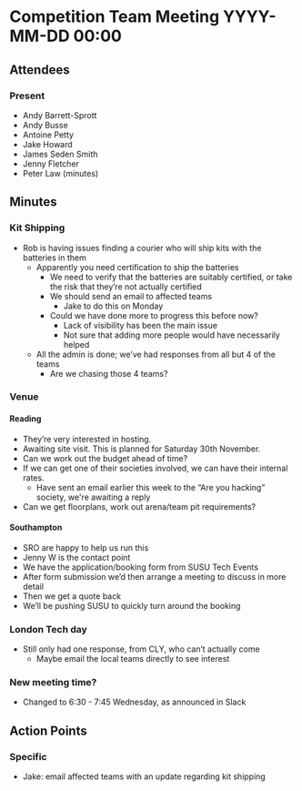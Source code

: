 # Competition Team Meeting YYYY-MM-DD 00:00

## Attendees

### Present

- Andy Barrett-Sprott
- Andy Busse
- Antoine Petty
- Jake Howard
- James Seden Smith
- Jenny Fletcher
- Peter Law (minutes)

## Minutes

### Kit Shipping
 * Rob is having issues finding a courier who will ship kits with the batteries in them
    * Apparently you need certification to ship the batteries
      * We need to verify that the batteries are suitably certified, or take the risk that they’re not actually certified
      * We should send an email to affected teams
        * Jake to do this on Monday
      * Could we have done more to progress this before now?
        * Lack of visibility has been the main issue
        * Not sure that adding more people would have necessarily helped
    * All the admin is done; we’ve had responses from all but 4 of the teams
      * Are we chasing those 4 teams?

### Venue

#### Reading
 * They’re very interested in hosting.
 * Awaiting site visit. This is planned for Saturday 30th November.
 * Can we work out the budget ahead of time?
 * If we can get one of their societies involved, we can have their internal rates.
   * Have sent an email earlier this week to the “Are you hacking” society, we're awaiting a reply
 * Can we get floorplans, work out arena/team pit requirements?

#### Southampton
 * SRO are happy to help us run this
  * Jenny W is the contact point
  * We have the application/booking form from SUSU Tech Events
  * After form submission we’d then arrange a meeting to discuss in more detail
  * Then we get a quote back
  * We’ll be pushing SUSU to quickly turn around the booking

### London Tech day
 * Still only had one response, from CLY, who can’t actually come
   * Maybe email the local teams directly to see interest

### New meeting time?
 * Changed to 6:30 - 7:45 Wednesday, as announced in Slack

## Action Points

### Specific

- Jake: email affected teams with an update regarding kit shipping
